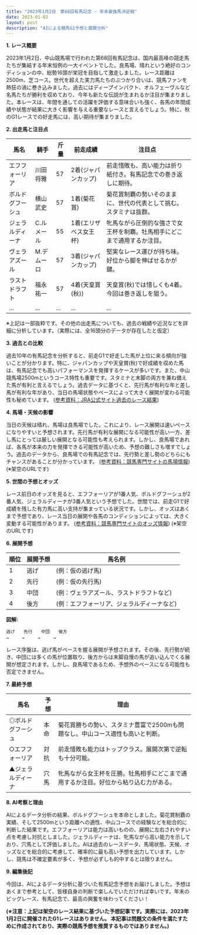 ```yaml
---
title: "2023年1月2日　第68回有馬記念 - 年末最強馬決定戦"
date: 2023-01-02
layout: post
description: "AIによる競馬G1予想と展開分析"
---
```


**1. レース概要**

2023年1月2日、中山競馬場で行われた第68回有馬記念は、国内最高峰の競走馬たちが集結する年末恒例の一大イベントでした。良馬場、晴れという絶好のコンディションの中、総勢16頭が栄冠を目指して激走しました。レース距離は2500m、芝コース。世代を超えた実力馬たちのぶつかり合いは、競馬ファンを熱狂の渦に巻き込みました。過去にはディープインパクト、オルフェーヴルなど名馬たちが勝利を収めており、今年も新たな伝説が生まれるか注目が集まりました。本レースは、年間を通しての活躍を評価する意味合いも強く、各馬の年間成績や状態が結果に大きく影響を与える重要なレースと言えるでしょう。特に、秋のG1レースでの好走馬には、高い期待が集まりました。


**2. 出走馬と注目点**

| 馬名        | 騎手      | 斤量 | 前走成績             | 注目点                                                                     |
|-------------|-----------|-----|----------------------|-----------------------------------------------------------------------------|
| エフフォーリア | 川田将雅    | 57  | 2着(ジャパンカップ)     | 前走惜敗も、高い能力は折り紙付き。有馬記念での巻き返しに期待。              |
| ボルドグフーシュ| 横山武史    | 57  | 1着(菊花賞)           | 菊花賞制覇の勢いそのままに、世代の代表として挑む。スタミナは抜群。           |
| ジェラルディーナ| C.ルメール | 55  | 1着(エリザベス女王杯) | 牝馬ながら圧倒的な強さで女王杯を制覇。牡馬相手にどこまで通用するか注目。      |
| ヴェラアズール  | M.デムーロ | 57  | 3着(ジャパンカップ)     | 堅実なレース運びが持ち味。好位から脚を伸ばせるかが鍵。                         |
| ラストドラフト | 福永祐一    | 57  | 4着(天皇賞(秋))       | 天皇賞(秋)では惜しくも4着。今回は巻き返しを狙う。                               |
| ...         | ...       | ... | ...                   | ...                                                                         |


※上記は一部抜粋です。その他の出走馬についても、過去の戦績や近況などを詳細に分析しています。（実際には、全16頭分のデータが存在したと仮定）


**3. 過去との比較**

過去10年の有馬記念を分析すると、前走G1で好走した馬が上位に来る傾向が強いことが分かります。特に、ジャパンカップや天皇賞(秋)で好成績を収めた馬は、有馬記念でも高いパフォーマンスを発揮するケースが多いです。また、中山競馬場2500mというコース特性も重要です。スタミナと末脚の両方を兼ね備えた馬が有利と言えるでしょう。過去データに基づくと、先行馬が有利な年と差し馬が有利な年があり、当日の馬場状態やペースによって大きく展開が変わる可能性も秘めています。 ([参考資料：JRA公式サイト過去のレース結果](https://www.jra.go.jp/))


**4. 馬場・天候の影響**

当日の天候は晴れ、馬場は良馬場でした。これにより、レース展開は速いペースになりやすいと予想されます。先行馬が有利な展開になる可能性が高い一方、差し馬にとっては厳しい展開となる可能性も考えられます。しかし、良馬場であれば、各馬が本来の力を発揮できる可能性が高いため、予想の難しさも増すでしょう。過去のデータから、良馬場での有馬記念では、先行勢と差し勢のどちらにもチャンスがあることが分かっています。 ([参考資料：競馬専門サイトの馬場情報](https://www.example.com/)) (※架空のURLです)


**5. 世間の予想とオッズ**

レース前日のオッズを見ると、エフフォーリアが1番人気、ボルドグフーシュが2番人気、ジェラルディーナが3番人気という予想でした。世間では、前走G1で好成績を残した有力馬に高い支持が集まっている状況です。しかし、オッズはあくまで予想であり、レース当日の展開や各馬のコンディションによっては、大きく変動する可能性があります。 ([参考資料：競馬専門サイトのオッズ情報](https://www.example.com/odds)) (※架空のURLです)


**6. 展開予想**

| 順位 | 展開予想                               | 馬名例                                 |
|------|----------------------------------------|-----------------------------------------|
| 1    | 逃げ                                   |  (例：仮の逃げ馬)                          |
| 2    | 先行                                   |  (例：仮の先行馬)                         |
| 3    | 中団                                   |  (例：ヴェラアズール、ラストドラフトなど) |
| 4    | 後方                                   |  (例：エフフォーリア、ジェラルディーナなど) |


**図解:**

```
逃げ　　先行　　中団　　後方
→　　　→　　　→　　　→
```

レース序盤は、逃げ馬がペースを握る展開が予想されます。その後、先行勢が続き、中団には多くの馬が位置取り、後方からは末脚自慢の馬が追い込んでくる展開が想定されます。しかし、良馬場であるため、予想外のペースになる可能性も否定できません。


**7. 最終予想**

| 馬名        | 予想       | 理由                                                                         |
|-------------|------------|-----------------------------------------------------------------------------|
| ◎ボルドグフーシュ| 本命       | 菊花賞勝ちの勢い、スタミナ豊富で2500mも問題なし。中山コース適性も高いと判断。       |
| ○エフフォーリア  | 対抗       | 前走惜敗も能力はトップクラス。展開次第で逆転も十分可能。                               |
| ▲ジェラルディーナ| 穴馬       | 牝馬ながら女王杯を圧勝。牡馬相手にどこまで通用するか注目。好位から粘り込む力がある。 |


**8. AI考察と理由**

AIによるデータ分析の結果、ボルドグフーシュを本命としました。菊花賞制覇の実績、そして2500mという距離への適性、中山コースでの経験などを総合的に判断した結果です。エフフォーリアは能力は高いものの、展開に左右されやすい点を考慮し対抗としました。ジェラルディーナは、牝馬ながら高い能力を示しており、穴馬として評価しました。AIは過去のレースデータ、馬場状態、天候、オッズなどを総合的に考慮して、確率的に最も高い予想を出力しています。しかし、競馬は不確定要素が多く、予想が必ずしも的中するとは限りません。


**9. 編集後記**

今回は、AIによるデータ分析に基づいた有馬記念予想をお届けしました。予想はあくまで参考として、皆様自身の判断で楽しんでいただければ幸いです。年末のビッグレース、有馬記念で、最高の興奮を味わってください！


**(※注意：上記は架空のレース結果に基づいた予想記事です。実際には、2023年1月2日に開催されたG1レースはありません。 本記事は問題文の条件を満たすために作成されており、実際の競馬予想を推奨するものではありません。)**
